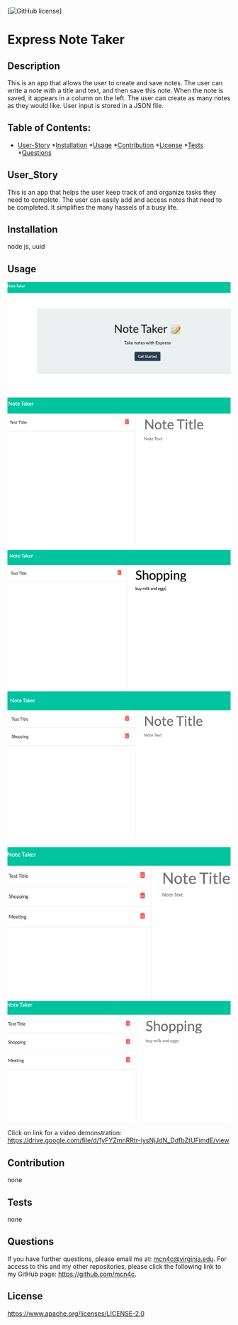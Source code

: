 [![GitHub license](https://img.shields.io/badge/license-Apache2.0-blue.svg)]
# Express Note Taker
 
## Description 

This is an app that allows the user to create and save notes.  The user can write a note with a title and text, and then save this note.  When the note is saved, it appears in a column on the left.  The user can create as many notes as they would like.  User input is stored in a JSON file.


 ## Table of Contents: 

 * [User-Story](#userstory)
 *[Installation](#installation)
 *[Usage](#usage)
 *[Contribution](#contribution)
 *[License](#license) 
 *[Tests](#tests) 
 *[Questions](#questions)


## User_Story

This is an app that helps the user keep track of and organize tasks they need to complete.  The user can easily add and access notes that need to be completed.  It simplifies the many hassels of a busy life.


## Installation

 node js, uuid

## Usage 

![alt text](assets/home.png)
![alt text](assets/notes-home.png)
![alt text](assets/create-first-note.png)
![alt text](assets/first-added.png)
![alt text](assets/second-added.png)
![alt text](assets/reopen-shopping.png)




Click on link for a video demonstration:
https://drive.google.com/file/d/1yFYZmnRRtr-iysNjJdN_DdfbZtUFimdE/view

## Contribution 

 none

## Tests 
none


## Questions 

 If you have further questions, please email me at: mcn4c@virginia.edu.
 For access to this and my other repositories, please click the following link to my GitHub page: https://github.com/mcn4c. 

## License
https://www.apache.org/licenses/LICENSE-2.0